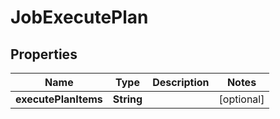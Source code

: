 
# JobExecutePlan

## Properties
Name | Type | Description | Notes
------------ | ------------- | ------------- | -------------
**executePlanItems** | **String** |  |  [optional]



